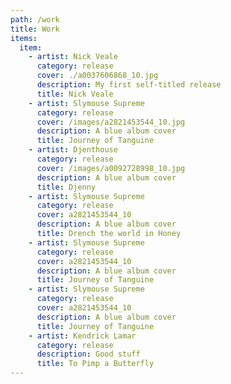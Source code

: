 ```yaml
---
path: /work
title: Work
items:
  item:
    - artist: Nick Veale
      category: release
      cover: ./a0037606868_10.jpg
      description: My first self-titled release
      title: Nick Veale
    - artist: Slymouse Supreme
      category: release
      cover: /images/a2821453544_10.jpg
      description: A blue album cover
      title: Journey of Tanguine
    - artist: Djenthouse
      category: release
      cover: /images/a0092728998_10.jpg
      description: A blue album cover
      title: Djenny
    - artist: Slymouse Supreme
      category: release
      cover: a2821453544_10
      description: A blue album cover
      title: Drench the world in Honey
    - artist: Slymouse Supreme
      category: release
      cover: a2821453544_10
      description: A blue album cover
      title: Journey of Tanguine
    - artist: Slymouse Supreme
      category: release
      cover: a2821453544_10
      description: A blue album cover
      title: Journey of Tanguine
    - artist: Kendrick Lamar
      category: release
      description: Good stuff
      title: To Pimp a Butterfly
---
```


